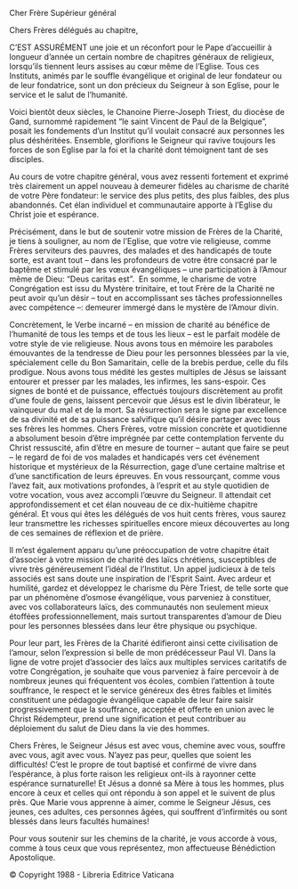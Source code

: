 Cher Frère Supérieur général

Chers Frères délégués au chapitre,

C’EST ASSURÉMENT une joie et un réconfort pour le Pape d’accueillir à longueur d’année un certain nombre de chapitres généraux de religieux, lorsqu’ils tiennent leurs assises au cœur même de l’Eglise. Tous ces Instituts, animés par le souffle évangélique et original de leur fondateur ou de leur fondatrice, sont un don précieux du Seigneur à son Eglise, pour le service et le salut de l’humanité.

Voici bientôt deux siècles, le Chanoine Pierre-Joseph Triest, du diocèse de Gand, surnommé rapidement “le saint Vincent de Paul de la Belgique”, posait les fondements d’un Institut qu’il voulait consacré aux personnes les plus déshéritées. Ensemble, glorifions le Seigneur qui ravive toujours les forces de son Eglise par la foi et la charité dont témoignent tant de ses disciples.

Au cours de votre chapitre général, vous avez ressenti fortement et exprimé très clairement un appel nouveau à demeurer fidèles au charisme de charité de votre Père fondateur: le service des plus petits, des plus faibles, des plus abandonnés. Cet élan individuel et communautaire apporte à l’Eglise du Christ joie et espérance.

Précisément, dans le but de soutenir votre mission de Frères de la Charité, je tiens à souligner, au nom de l’Eglise, que votre vie religieuse, comme Frères serviteurs des pauvres, des malades et des handicapés de toute sorte, est avant tout – dans les profondeurs de votre être consacré par le baptême et stimulé par les vœux évangéliques – une participation à l’Amour même de Dieu: “Deus caritas est”.  En somme, le charisme de votre Congrégation est issu du Mystère trinitaire, et tout Frère de la Charité ne peut avoir qu’un désir – tout en accomplissant ses tâches professionnelles avec compétence –: demeurer immergé dans le mystère de l’Amour divin.

Concrètement, le Verbe incarné – en mission de charité au bénéfice de l’humanité de tous les temps et de tous les lieux – est le parfait modèle de votre style de vie religieuse. Nous avons tous en mémoire les paraboles émouvantes de la tendresse de Dieu pour les personnes blessées par la vie, spécialement celle du Bon Samaritain, celle de la brebis perdue, celle du fils prodigue. Nous avons tous médité les gestes multiples de Jésus se laissant entourer et presser par les malades, les infirmes, les sans-espoir. Ces signes de bonté et de puissance, effectués toujours discrètement au profit d’une foule de gens, laissent percevoir que Jésus est le divin libérateur, le vainqueur du mal et de la mort. Sa résurrection sera le signe par excellence de sa divinité et de sa puissance salvifique qu’il désire partager avec tous ses frères les hommes. Chers Frères, votre mission concrète et quotidienne a absolument besoin d’être imprégnée par cette contemplation fervente du Christ ressuscité, afin d’être en mesure de tourner – autant que faire se peut – le regard de foi de vos malades et handicapés vers cet événement historique et mystérieux de la Résurrection, gage d’une certaine maîtrise et d’une sanctification de leurs épreuves. En vous ressourçant, comme vous l’avez fait, aux motivations profondes, à l’esprit et au style quotidien de votre vocation, vous avez accompli l’œuvre du Seigneur. Il attendait cet approfondissement et cet élan nouveau de ce dix-huitième chapitre général. Et vous qui êtes les délégués de vos huit cents frères, vous saurez leur transmettre les richesses spirituelles encore mieux découvertes au long de ces semaines de réflexion et de prière.

Il m’est également apparu qu’une préoccupation de votre chapitre était d’associer à votre mission de charité des laïcs chrétiens, susceptibles de vivre très généreusement l’idéal de l’Institut. Un appel judicieux à de tels associés est sans doute une inspiration de l’Esprit Saint. Avec ardeur et humilité, gardez et développez le charisme du Père Triest, de telle sorte que par un phénomène d’osmose évangélique, vous parveniez à constituer, avec vos collaborateurs laïcs, des communautés non seulement mieux étoffées professionnellement, mais surtout transparentes d’amour de Dieu pour les personnes blessées dans leur être physique ou psychique.

Pour leur part, les Frères de la Charité édifieront ainsi cette civilisation de l’amour, selon l’expression si belle de mon prédécesseur Paul VI. Dans la ligne de votre projet d’associer des laïcs aux multiples services caritatifs de votre Congrégation, je souhaite que vous parveniez à faire percevoir à de nombreux jeunes qui fréquentent vos écoles, combien l’attention à toute souffrance, le respect et le service généreux des êtres faibles et limités constituent une pédagogie évangélique capable de leur faire saisir progressivement que la souffrance, acceptée et offerte en union avec le Christ Rédempteur, prend une signification et peut contribuer au déploiement du salut de Dieu dans la vie des hommes.

Chers Frères, le Seigneur Jésus est avec vous, chemine avec vous, souffre avec vous, agit avec vous. N’ayez pas peur, quelles que soient les difficultés! C’est le propre de tout baptisé et confirmé de vivre dans l’espérance, à plus forte raison les religieux ont-ils à rayonner cette espérance surnaturelle! Et Jésus a donné sa Mère à tous les hommes, plus encore à ceux et celles qui ont répondu à son appel et le suivent de plus près. Que Marie vous apprenne à aimer, comme le Seigneur Jésus, ces jeunes, ces adultes, ces personnes âgées, qui souffrent d’infirmités ou sont blessés dans leurs facultés humaines!

Pour vous soutenir sur les chemins de la charité, je vous accorde à vous, comme à tous ceux que vous représentez, mon affectueuse Bénédiction Apostolique.

© Copyright 1988 - Libreria Editrice Vaticana